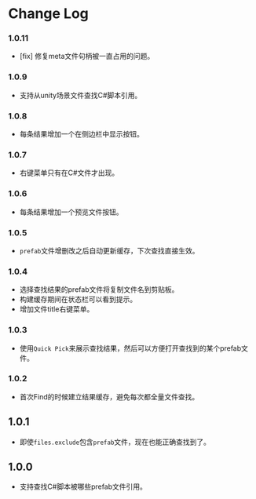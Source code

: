 # Change Log

### 1.0.11

* [fix] 修复meta文件句柄被一直占用的问题。

### 1.0.9

* 支持从unity场景文件查找C#脚本引用。

### 1.0.8

* 每条结果增加一个在侧边栏中显示按钮。

### 1.0.7

* 右键菜单只有在C#文件才出现。

### 1.0.6

* 每条结果增加一个预览文件按钮。

### 1.0.5

* `prefab`文件增删改之后自动更新缓存，下次查找直接生效。

### 1.0.4

* 选择查找结果的prefab文件将复制文件名到剪贴板。
* 构建缓存期间在状态栏可以看到提示。
* 增加文件title右键菜单。

### 1.0.3

* 使用`Quick Pick`来展示查找结果，然后可以方便打开查找到的某个prefab文件。

### 1.0.2

* 首次Find的时候建立结果缓存，避免每次都全量文件查找。

## 1.0.1

* 即使`files.exclude`包含`prefab`文件，现在也能正确查找到了。

## 1.0.0

* 支持查找C#脚本被哪些prefab文件引用。